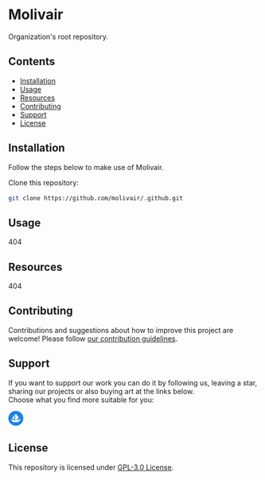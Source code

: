 # Molivair
Organization's root repository.

## Contents
- [Installation](#installation)
- [Usage](#usage)
- [Resources](#resources)
- [Contributing](#contributing)
- [Support](#support)
- [License](#license)

## Installation
Follow the steps below to make use of Molivair.

Clone this repository:
```bash
git clone https://github.com/molivair/.github.git
```

## Usage
404

## Resources
404

## Contributing
Contributions and suggestions about how to improve this project are welcome!
Please follow [our contribution guidelines](https://github.com/molivair/.github/blob/main/CONTRIBUTING.md).

## Support
If you want to support our work you can do it by following us, leaving a star, sharing our projects or also buying art at the links below.  
Choose what you find more suitable for you:  

<a href="https://opensea.io/Molivair" target="blank">
  <img src="https://raw.githubusercontent.com/molivair/assets/main/images/opensea.svg" alt="OpenSea" width="30px" />
</a>

## License  
This repository is licensed under [GPL-3.0 License](https://github.com/molivair/.github/blob/main/LICENSE).
